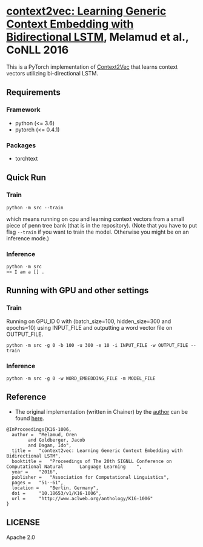 # [context2vec: Learning Generic Context Embedding with Bidirectional LSTM](http://www.aclweb.org/anthology/K16-1006), Melamud et al., CoNLL 2016

This is a PyTorch implementation of [Context2Vec](http://www.aclweb.org/anthology/K16-1006) that learns context vectors utilizing bi-directional LSTM.

## Requirements
### Framework
 - python (<= 3.6)
 - pytorch (<= 0.4.1)
 
### Packages
 - torchtext
 
## Quick Run
### Train
```
python -m src --train
```

which means running on cpu and learning context vectors from a small piece of penn tree bank (that is in the repository). 
(Note that you have to put flag `--train` if you want to train the model. Otherwise you might be on an inference mode.)

### Inference
```
python -m src
>> I am a [] .
```


## Running with GPU and other settings
### Train
Running on GPU_ID 0 with (batch_size=100, hidden_size=300 and epochs=10) using INPUT_FILE and outputting a word vector file on OUTPUT_FILE.

```
python -m src -g 0 -b 100 -u 300 -e 10 -i INPUT_FILE -w OUTPUT_FILE --train
```

### Inference

```
python -m src -g 0 -w WORD_EMBEDDING_FILE -m MODEL_FILE
```

## Reference
 - The original implementation (written in Chainer) by the [author](https://researcher.watson.ibm.com/researcher/view.php?person=ibm-Oren.Melamud) can be found [here](https://github.com/orenmel/context2vec).

```
@InProceedings{K16-1006,
  author = 	"Melamud, Oren
		and Goldberger, Jacob
		and Dagan, Ido",
  title = 	"context2vec: Learning Generic Context Embedding with Bidirectional LSTM",
  booktitle = 	"Proceedings of The 20th SIGNLL Conference on Computational Natural      Language Learning    ",
  year = 	"2016",
  publisher = 	"Association for Computational Linguistics",
  pages = 	"51--61",
  location = 	"Berlin, Germany",
  doi = 	"10.18653/v1/K16-1006",
  url = 	"http://www.aclweb.org/anthology/K16-1006"
}
```

## LICENSE
Apache 2.0
